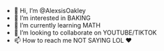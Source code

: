 - 👋 Hi, I’m @AlexsisOakley
- 👀 I’m interested in BAKING
- 🌱 I’m currently learning MATH
- 💞️ I’m looking to collaborate on YOUTUBE/TIKTOK
- 📫 How to reach me NOT SAYING LOL ♥

<!---
AlexsisOakley/AlexsisOakley is a ✨ special ✨ repository because its `README.md` (this file) appears on your GitHub profile.
You can click the Preview link to take a look at your changes.
--->
